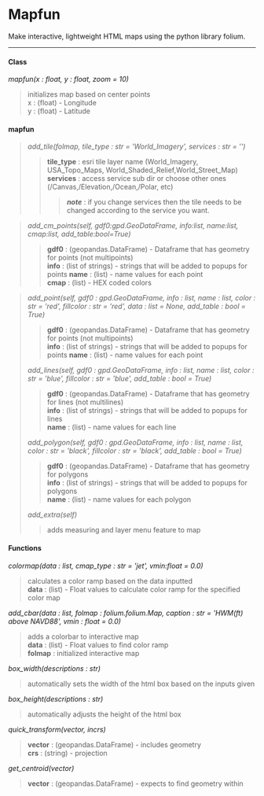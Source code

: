 # Mapfun

Make interactive, lightweight HTML maps using the python library folium.  

---- 
#### Class    
*mapfun(x : float, y : float, zoom = 10)*  
>initializes map based on center points    
>x : (float) - Longitude       
>y : (float) - Latitude     

#### mapfun

>*add_tile(folmap, tile_type : str = 'World_Imagery', services : str = '')*     
>>**tile_type** : esri tile layer name (World_Imagery, USA_Topo_Maps, World_Shaded_Relief,World_Street_Map)  
>>**services**  : access service sub dir or choose other ones (/Canvas,/Elevation,/Ocean,/Polar, etc)  
>>> ***note*** : if you change services then the tile needs to be changed according to the service you want.  

>*add_cm_points(self, gdf0:gpd.GeoDataFrame, info:list, name:list, cmap:list, add_table:bool=True)*  
>>**gdf0** : (geopandas.DataFrame) - Dataframe that has geometry for points (not multipoints)  
>>**info** : (list of strings) - strings that will be added to popups for points
>>**name** : (list) - name values for each point  
>>**cmap** : (list) - HEX coded colors  


>*add_point(self, gdf0 : gpd.GeoDataFrame, info : list, name : list, color : str = 'red',  fillcolor : str = 'red', data : list = None, add_table : bool = True)*  
>>**gdf0** : (geopandas.DataFrame) - Dataframe that has geometry for points (not multipoints)  
>>**info** : (list of strings) - strings that will be added to popups for points
>>**name** : (list) - name values for each point   
>
>*add_lines(self, gdf0 : gpd.GeoDataFrame, info : list, name : list, color : str = 'blue', fillcolor : str = 'blue', add_table : bool = True)*
>>**gdf0** : (geopandas.DataFrame) - Dataframe that has geometry for lines (not multilines)    
>>**info** : (list of strings) - strings that will be added to popups for lines  
>>**name** : (list) - name values for each line  
>
>*add_polygon(self, gdf0 : gpd.GeoDataFrame, info : list, name : list, color : str = 'black', fillcolor : str = 'black', add_table : bool = True)*
>>**gdf0** : (geopandas.DataFrame) - Dataframe that has geometry for polygons   
>>**info** : (list of strings) - strings that will be added to popups for polygons   
>>**name** : (list) - name values for each polygon      
>
>*add_extra(self)*
>> adds measuring and layer menu feature to map  
>
>
>

#### Functions  

*colormap(data : list, cmap_type : str = 'jet', vmin:float = 0.0)*
> calculates a color ramp based on the data inputted   
>**data** : (list) - Float values to calculate color ramp for the specified color map 

*add_cbar(data : list, folmap : folium.folium.Map, caption : str = 'HWM(ft) above NAVD88', vmin : float = 0.0)*
> adds a colorbar to interactive map  
>**data** : (list) - Float values to find color ramp   
>**folmap** : initialized interactive map    

*box_width(descriptions : str)*
> automatically sets the width of the html box based on the inputs given   

*box_height(descriptions : str)*  
>automatically adjusts the height of the html box   

*quick_transform(vector, incrs)*     
>**vector**  : (geopandas.DataFrame) - includes geometry  
>**crs**     : (string) - projection

*get_centroid(vector)*
>**vector** : (geopandas.DataFrame) - expects to find geometry within










